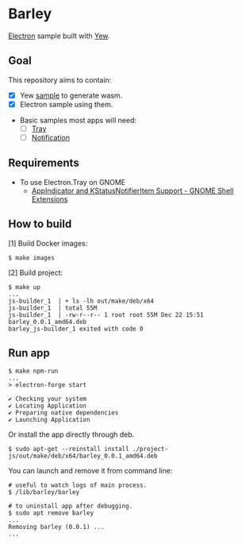 # Barley

[Electron](https://github.com/electron/electron) sample built with [Yew](https://github.com/yewstack/yew).

## Goal

This repository aims to contain:

* [x] Yew [sample](https://yew.rs/docs/en/getting-started/build-a-sample-app) to generate wasm.
* [x] Electron sample using them.
* Basic samples most apps will need:
  * [ ] [Tray](https://www.electronjs.org/docs/api/tray)
  * [ ] [Notification](https://www.electronjs.org/docs/tutorial/notifications)

## Requirements

* To use Electron.Tray on GNOME
  * [AppIndicator and KStatusNotifierItem Support - GNOME Shell Extensions](https://extensions.gnome.org/extension/615/appindicator-support/)

## How to build

[1] Build Docker images:

```
$ make images
```

[2] Build project:

```
$ make up
...
js-builder_1  | + ls -lh out/make/deb/x64
js-builder_1  | total 55M
js-builder_1  | -rw-r--r-- 1 root root 55M Dec 22 15:51 barley_0.0.1_amd64.deb
barley_js-builder_1 exited with code 0
```

## Run app

```
$ make npm-run
...
> electron-forge start

✔ Checking your system
✔ Locating Application
✔ Preparing native dependencies
✔ Launching Application
```

Or install the app directly through deb.

```
$ sudo apt-get --reinstall install ./project-js/out/make/deb/x64/barley_0.0.1_amd64.deb
```

You can launch and remove it from command line:

```
# useful to watch logs of main process.
$ /lib/barley/barley

# to uninstall app after debugging.
$ sudo apt remove barley
...
Removing barley (0.0.1) ...
...
```

